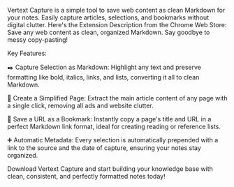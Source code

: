 Vertext Capture is a simple tool to save web content as clean Markdown for your notes. Easily capture articles, selections, and bookmarks without digital clutter.
Here's the Extension Description from the Chrome Web Store:
Save any web content as clean, organized Markdown. Say goodbye to messy copy-pasting! 

Key Features:

✒️ Capture Selection as Markdown: Highlight any text and preserve formatting like bold, italics, links, and lists, converting it all to clean Markdown.

📄 Create a Simplified Page: Extract the main article content of any page with a single click, removing all ads and website clutter.

🔖 Save a URL as a Bookmark: Instantly copy a page's title and URL in a perfect Markdown link format, ideal for creating reading or reference lists.

➕ Automatic Metadata: Every selection is automatically prepended with a link to the source and the date of capture, ensuring your notes stay organized.

Download Vertext Capture and start building your knowledge base with clean, consistent, and perfectly formatted notes today!
